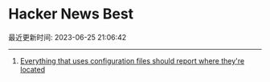 # Hacker News Best

最近更新时间: 2023-06-25 21:06:42

--- 
1. [Everything that uses configuration files should report where they're located](https://utcc.utoronto.ca/~cks/space/blog/sysadmin/ReportConfigFileLocations) 
